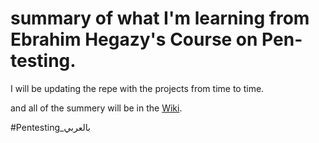 # summary of what I'm learning from Ebrahim Hegazy's Course on Pen-testing.

I will be updating the repe with the projects from time to time.

and all of the summery will be in the [Wiki](https://github.com/Ahmed-Ayman/pen-testing-by-Ebrahim/wiki).

#Pentesting_بالعربي
